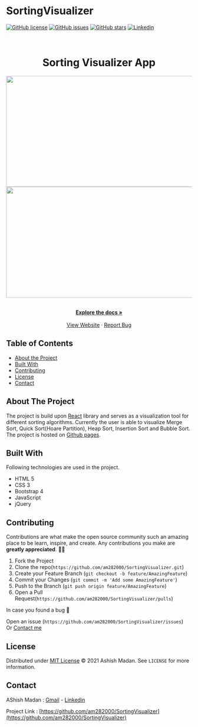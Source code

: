 # SortingVisualizer
[![GitHub license](https://img.shields.io/github/license/am282000/SortingVisualizer)](https://github.com/am282000/SortingVisualizer/blob/master/LICENSE)
[![GitHub issues](https://img.shields.io/github/issues/am282000/SortingVisualizer)](https://github.com/am282000/SortingVisualizer/issues)
[![GitHub stars](https://img.shields.io/github/stars/am282000/SortingVisualizer)](https://github.com/am282000/SortingVisualizer/stargazers)
[![Linkedin](https://img.shields.io/badge/opensource-linkedin-blue.svg?style=flat-square)](https://www.linkedin.com/in/ashish2000/)

<!-- PROJECT LOGO -->
<br />

<h1 align="center">Sorting Visualizer App</h1>
    
<p align="center">   
<img src="https://user-images.githubusercontent.com/48623131/93720195-28265d80-fba5-11ea-8b81-1387f210d1b2.png" 
width="600" height="300">
<br/>
<img src="https://user-images.githubusercontent.com/48623131/94051619-6a45de00-fdf5-11ea-8674-613b4b05eb1c.gif" width= "600" height="300">
</p>
<p align="center">
    <br />
    <a href="https://github.com/am282000/SortingVisualizer/blob/master/README.md"><strong>Explore the docs »</strong></a>
    <br />
    <br />
    <a href="https://rahul-chauhan21.github.io/SortingVisualizer/">View Website</a>
    ·
    <a href="https://github.com/am282000/SortingVisualizer/issues">Report Bug</a>
</p>

<!-- TABLE OF CONTENTS -->

## Table of Contents

- [About the Project](#about-the-project)
- [Built With](#built-with)
- [Contributing](#contributing)
- [License](#license)
- [Contact](#contact)

<!-- ABOUT THE PROJECT -->

## About The Project

The project is build upon [React](https://reactjs.org/) library and serves as a visualization tool for different sorting
algorithms. Currently the user is able to visualize Merge Sort, Quick Sort(Hoare Partition), Heap Sort, Insertion Sort and Bubble Sort.
<br/>
The project is hosted on [Github pages](https://rahul-chauhan21.github.io/SortingVisualizer/).

## Built With

Following technologies are used in the project.

- HTML 5
- CSS 3
- Bootstrap 4
- JavaScript
- jQuery

<!-- CONTRIBUTING -->

## Contributing

Contributions are what make the open source community such an amazing place to be learn, inspire, and create. Any contributions you make are **greatly appreciated**. 🙌🙌

1. Fork the Project
2. Clone the repo(`https://github.com/am282000/SortingVisualizer.git`)
3. Create your Feature Branch (`git checkout -b feature/AmazingFeature`)
4. Commit your Changes (`git commit -m 'Add some AmazingFeature'`)
5. Push to the Branch (`git push origin feature/AmazingFeature`)
6. Open a Pull Request(`https://github.com/am282000/SortingVisualizer/pulls`)

In case you found a bug 🐛

Open an issue (`https://github.com/am282000/SortingVisualizer/issues`)<br/>
Or
[Contact me](#contact)

<!-- LICENSE -->

## License

Distributed under [MIT License](https://github.com/am282000/SortingVisualizer/blob/master/LICENSE) © 2021 Ashish Madan. See `LICENSE` for more information.

<!-- CONTACT -->

## Contact

AShish Madan : [Gmail](mailto:madaansahaab777@gmail.com) - [Linkedin](https://www.linkedin.com/in/ashish2000/)

Project Link : [https://github.com/am282000/SortingVisualizer](https://github.com/am282000/SortingVisualizer)

<br/>
